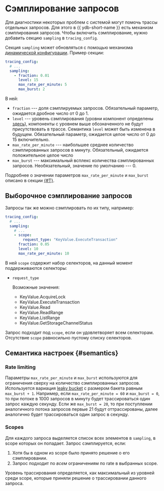 # Сэмплирование запросов

Для диагностики некоторых проблем с системой могут помочь трассы отдельных запросов. Для этого в {{ ydb-short-name }} есть механизм сэмплирования запросов. Чтобы включить сэмплирование, нужно добавить секцию `sampling` в `tracing_config`.

Секция `sampling` может обновляться с помощью механизма [динамической конфигурации](../../maintenance/manual/dynamic-config.md). Пример секции:

```yaml
tracing_config:
  # ...
  sampling:
    - fraction: 0.01
      level: 15
      max_rate_per_minute: 5
      max_burst: 2
```

В ней:
* `fraction` --- доля сэмплируемых запросов. Обязательный параметр, ожидается дробное число от 0 до 1.
* `level` --- уровень сэмплирования (уровни компонент определены [здесь](https://github.com/ydb-platform/ydb/blob/7f54b7193ead3595490220034854718679991aaa/ydb/library/wilson_ids/wilson.h)), компоненты с уровнем выше обозначенного не будут присутствовать в трассе. Семантика `level` может быть изменена в будущем. Обязательный параметр, ожидается целое число от 0 до 15 включительно.
* `max_rate_per_minute` --- наибольшее среднее количество сэмплированных запросов в минуту. Обязательный, ожидается положительное целое число
* `max_burst` --- максимальный всплекс количества сэмплированных запросов. Необязательный, значение по умолчанию --- 0.

Подробнее о значении параметров `max_rate_per_minute` и `max_burst` описано в секции [{#T}](./sampling.md#semantics).

## Выборочное сэмплирование запросов

Запросы так же можно сэмплировать по их типу, например:

```yaml
tracing_config:
  # ...
  sampling:
    # ...
    - scope:
        request_type: "KeyValue.ExecuteTransaction"
      fraction: 0.05
      level: 10
      max_rate_per_minute: 10
```

В ней `scope` содержит набор селекторов, на данный момент поддерживаются селекторы:
* `request_type`
    
    Возможные значения:
    * KeyValue.AcquireLock
    * KeyValue.ExecuteTransaction
    * KeyValue.Read
    * KeyValue.ReadRange
    * KeyValue.ListRange
    * KeyValue.GetStorageChannelStatus

Запрос подходит под `scope`, если он удовлетворяет всем селекторам. Отсутствие `scope` равносильно пустому списку селекторов.

## Семантика настроек {#semantics}

### Rate limiting

Параметры `max_rate_per_minute` и `max_burst` используются для ограничения сверху на количество сэмплированных запросов. Используется вариация [leaky bucket](https://en.wikipedia.org/wiki/Leaky_bucket) с размером бакета равным `max_burst + 1`. Например, если `max_rate_per_minute = 60` и `max_burst = 0`, то при потоке в 1000 запросов в минуту будет трассироваться один запрос каждую секунду. Если же `max_burst = 20`, то при поступлении аналогичного потока запросов первые 21 будут оттрассированы, далее аналогично будет трассироваться один запрос в секунду.

### Scopes

Для каждого запроса выделяется список всех элементов в `sampling`, в scope которых он попадает. Запрос сэмплируется, если:

1. Хотя бы в одном из scope было принято решение о его сэмплировании.
1. Запрос подходит по *всем* ограничениям по rate в выбранных scope.

Уровень трассирования определяется, как максимальный из уровней среди scope, которые приняли решение о трассировании данного запроса.
